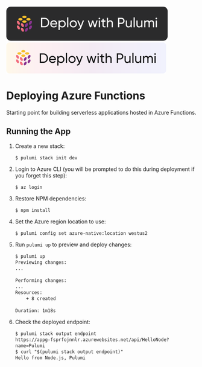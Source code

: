 [![Deploy](../.buttons/deploy-with-pulumi-dark.svg)](https://app.pulumi.com/new?template=https://github.com/pulumi/examples/blob/master/azure-ts-functions/README.md#gh-light-mode-only)
[![Deploy](../.buttons/deploy-with-pulumi-light.svg)](https://app.pulumi.com/new?template=https://github.com/pulumi/examples/blob/master/azure-ts-functions/README.md#gh-dark-mode-only)

# Deploying Azure Functions

Starting point for building serverless applications hosted in Azure Functions.

## Running the App

1.  Create a new stack:

    ```
    $ pulumi stack init dev
    ```

1.  Login to Azure CLI (you will be prompted to do this during deployment if you forget this step):

    ```
    $ az login
    ```

1.  Restore NPM dependencies:

    ```
    $ npm install
    ```

1. Set the Azure region location to use:

    ```
    $ pulumi config set azure-native:location westus2
    ```

1.  Run `pulumi up` to preview and deploy changes:

    ```
    $ pulumi up
    Previewing changes:
    ...

    Performing changes:
    ...
    Resources:
        + 8 created

    Duration: 1m18s
    ```

1.  Check the deployed endpoint:

    ```
    $ pulumi stack output endpoint
    https://appg-fsprfojnnlr.azurewebsites.net/api/HelloNode?name=Pulumi
    $ curl "$(pulumi stack output endpoint)"
    Hello from Node.js, Pulumi
    ```
